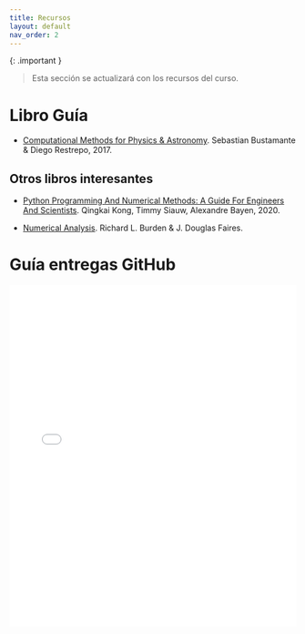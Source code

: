 ```yaml
---
title: Recursos
layout: default
nav_order: 2
---
```




{: .important }
> Esta sección se actualizará con los recursos del curso.

# Libro Guía

* [Computational Methods for Physics & Astronomy](https://restrepo.github.io/ComputationalMethods/). Sebastian Bustamante & Diego Restrepo, 2017.

## Otros libros interesantes

* [Python Programming And Numerical Methods: A Guide For Engineers And Scientists](https://pythonnumericalmethods.studentorg.berkeley.edu/notebooks/Index.html). Qingkai Kong, Timmy Siauw, Alexandre Bayen, 2020.

* [Numerical Analysis](https://faculty.ksu.edu.sa/sites/default/files/numerical_analysis_9th.pdf). Richard L. Burden & J. Douglas Faires.


# Guía entregas GitHub

<embed src="docs/Guía Github.pdf" type="application/pdf" width="100%" height="600px" />